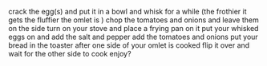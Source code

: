 crack the egg(s) and put it in a bowl and whisk for a while (the frothier it gets the fluffier the omlet is  )
chop the tomatoes and onions and  leave them on the side
turn on your stove and place a frying pan on it 
put your whisked eggs on and add the salt and pepper 
add the tomatoes and onions
put your bread in the toaster 
after one side of your omlet is cooked flip it over and wait for the other side to cook 
enjoy?